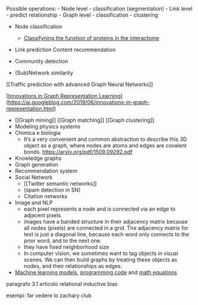 Possible operations:
	- Node level
		- classification  (segmentation)
	- Link level
		- predict relationship
	- Graph level
		- classification
		- clustering


- Node classification
	- [Classifyning the funxtion of proteins in the interactome](https://www.nature.com/articles/npjschz201612.pdf)
	
- Link prediction
	Content recommendation
- Community detection
- (Sub)Network similarity

 
[[Traffic prediction with advanced Graph Neural Networks]]



[[Innovations in Graph Representation Learning](http://ai.googleblog.com/2019/06/innovations-in-graph-representation.html "Innovations in Graph Representation Learning")](https://ai.googleblog.com/2019/06/innovations-in-graph-representation.html)

- [[Graph mining]]
	[[Graph matching]]
	[[Graph clustering]]
- Modeling physics systems
- Chimica e biologia
	- It’s a very convenient and common abstraction to describe this 3D object as a graph, where nodes are atoms and edges are covalent bonds. https://arxiv.org/pdf/1509.09292.pdf
- Knowledge graphs
- Graph generation
- Recommendation system
- Social Network 
	- [[Twitter semantic networks]]
	- (spam detection in SN)
	- Citation networks
- Image and NLP
	- each pixel represents a node and is connected via an edge to adjacent pixels
	- images have a banded structure in their adjacency matrix because all nodes (pixels) are connected in a grid. The adjacency matrix for text is just a diagonal line, because each word only connects to the prior word, and to the next one.
	- they have fixed neighborhood size
	- In computer vision, we sometimes want to tag objects in visual scenes. We can then build graphs by treating these objects as nodes, and their relationships as edges.
- [Machine learning models](https://www.tensorflow.org/tensorboard/graphs), [programming code](https://openreview.net/pdf?id=BJOFETxR-)  and [math equations](https://openreview.net/forum?id=S1eZYeHFDS)


paragrafo 3.1 articolo relational inductive bias

esempi:
far vedere lo zachary club